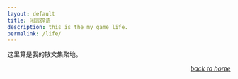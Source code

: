 ```yaml
---
layout: default
title: 闲言碎语
description: this is the my game life.
permalink: /life/
---
```

这里算是我的散文集聚地。<p align="right">[*back to home*](https://fiiish-yu.github.io/)</p>
